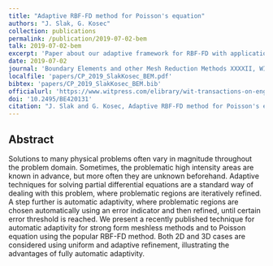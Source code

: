 ```yaml
---
title: "Adaptive RBF-FD method for Poisson's equation"
authors: "J. Slak, G. Kosec"
collection: publications
permalink: /publication/2019-07-02-bem
talk: 2019-07-02-bem
excerpt: 'Paper about our adaptive framework for RBF-FD with applications to Poisson and Helmholtz equation'
date: 2019-07-02
journal: 'Boundary Elements and other Mesh Reduction Methods XXXXII, WIT Transactions on Engineering Sciences, vol. 126, International Conference on Boundary Elements and other Mesh Reduction Methods, July 2–4, 2019, Coimbra, Portugal'
localfile: 'papers/CP_2019_SlakKosec_BEM.pdf'
bibtex: 'papers/CP_2019_SlakKosec_BEM.bib'
officialurl: 'https://www.witpress.com/elibrary/wit-transactions-on-engineering-sciences/126/37313'
doi: '10.2495/BE420131'
citation: "J. Slak and G. Kosec, Adaptive RBF-FD method for Poisson's equation, in: Boundary elements and other mesh reduction methods XXXXII, 42nd International Conference on Boundary Elements and other Mesh Reduction Methods, July 2–4, 2019, Coimbra, Portugal (eds. A. Cheng and C. A. Brebbia), WIT transactions on engineering sciences 126, Wessex institute, WIT press, 2019."
---
```


## Abstract

Solutions to many physical problems often vary in magnitude throughout the
problem domain. Sometimes, the problematic high intensity areas are known in
advance, but more often they are unknown beforehand. Adaptive techniques for
solving partial differential equations are a standard way of dealing with this
problem, where problematic regions are iteratively refined. A step further is
automatic adaptivity, where problematic regions are chosen automatically using
an error indicator and then refined, until certain error threshold is reached.
We present a recently published technique for automatic adaptivity for strong
form meshless methods and to Poisson equation using the popular RBF-FD method.
Both 2D and 3D cases are considered using uniform and adaptive refinement,
illustrating the advantages of fully automatic adaptivity.
